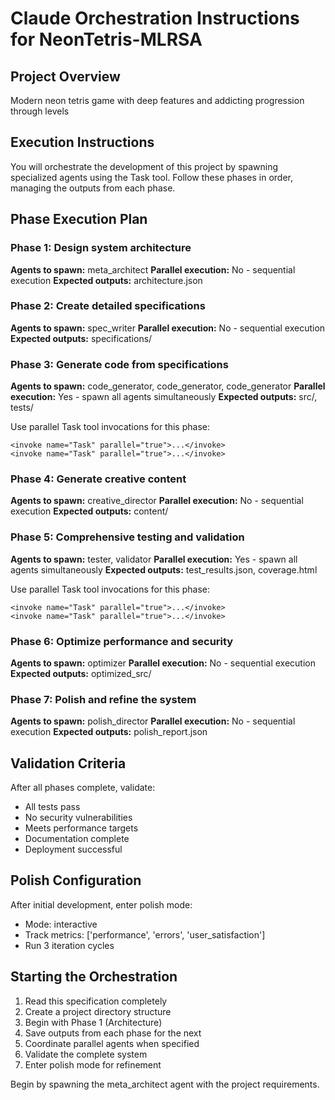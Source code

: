 # Claude Orchestration Instructions for NeonTetris-MLRSA

## Project Overview
Modern neon tetris game with deep features and addicting progression through levels

## Execution Instructions

You will orchestrate the development of this project by spawning specialized agents using the Task tool.
Follow these phases in order, managing the outputs from each phase.

## Phase Execution Plan


### Phase 1: Design system architecture

**Agents to spawn:** meta_architect
**Parallel execution:** No - sequential execution
**Expected outputs:** architecture.json


### Phase 2: Create detailed specifications

**Agents to spawn:** spec_writer
**Parallel execution:** No - sequential execution
**Expected outputs:** specifications/


### Phase 3: Generate code from specifications

**Agents to spawn:** code_generator, code_generator, code_generator
**Parallel execution:** Yes - spawn all agents simultaneously
**Expected outputs:** src/, tests/

Use parallel Task tool invocations for this phase:
```
<invoke name="Task" parallel="true">...</invoke>
<invoke name="Task" parallel="true">...</invoke>
```


### Phase 4: Generate creative content

**Agents to spawn:** creative_director
**Parallel execution:** No - sequential execution
**Expected outputs:** content/


### Phase 5: Comprehensive testing and validation

**Agents to spawn:** tester, validator
**Parallel execution:** Yes - spawn all agents simultaneously
**Expected outputs:** test_results.json, coverage.html

Use parallel Task tool invocations for this phase:
```
<invoke name="Task" parallel="true">...</invoke>
<invoke name="Task" parallel="true">...</invoke>
```


### Phase 6: Optimize performance and security

**Agents to spawn:** optimizer
**Parallel execution:** No - sequential execution
**Expected outputs:** optimized_src/


### Phase 7: Polish and refine the system

**Agents to spawn:** polish_director
**Parallel execution:** No - sequential execution
**Expected outputs:** polish_report.json


## Validation Criteria

After all phases complete, validate:
- All tests pass
- No security vulnerabilities
- Meets performance targets
- Documentation complete
- Deployment successful


## Polish Configuration

After initial development, enter polish mode:
- Mode: interactive
- Track metrics: ['performance', 'errors', 'user_satisfaction']
- Run 3 iteration cycles

## Starting the Orchestration

1. Read this specification completely
2. Create a project directory structure
3. Begin with Phase 1 (Architecture)
4. Save outputs from each phase for the next
5. Coordinate parallel agents when specified
6. Validate the complete system
7. Enter polish mode for refinement

Begin by spawning the meta_architect agent with the project requirements.
